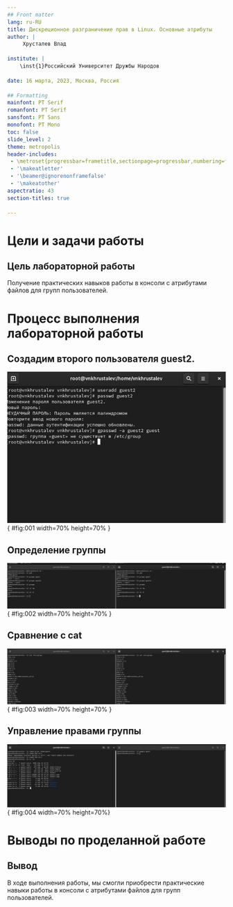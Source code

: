 ```yaml
---
## Front matter
lang: ru-RU
title: Дискреционное разграничение прав в Linux. Основные атрибуты
author: |
	 Хрусталев Влад

institute: |
	\inst{1}Российский Университет Дружбы Народов

date: 16 марта, 2023, Москва, Россия

## Formatting
mainfont: PT Serif
romanfont: PT Serif
sansfont: PT Sans
monofont: PT Mono
toc: false
slide_level: 2
theme: metropolis
header-includes: 
 - \metroset{progressbar=frametitle,sectionpage=progressbar,numbering=fraction}
 - '\makeatletter'
 - '\beamer@ignorenonframefalse'
 - '\makeatother'
aspectratio: 43
section-titles: true

---
```


# Цели и задачи работы

## Цель лабораторной работы

Получение практических навыков работы в консоли с атрибутами файлов для групп пользователей.

# Процесс выполнения лабораторной работы

## Создадим второго пользователя guest2.
 
![Пользователь и добавление в группу](image/01.jpg){ #fig:001 width=70% height=70% }

## Определение группы

![Командыыыы](image/02.jpg){ #fig:002 width=70% height=70% }

## Сравнение с cat

![Вывод команды cat /etc/group](image/03.jpg){ #fig:003 width=70% height=70% }

## Управление правами группы

![Управление правами группы](image/04.jpg){ #fig:004 width=70% height=70%}

# Выводы по проделанной работе

## Вывод

В ходе выполнения работы, мы смогли приобрести практические навыки работы в консоли с атрибутами файлов для групп пользователей.
